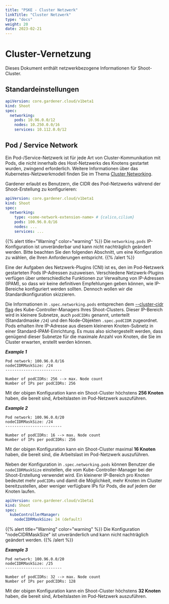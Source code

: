 ```yaml
---
title: "PSKE - Cluster Netzwerk"
linkTitle: "Cluster Netzwerk"
type: "docs"
weight: 20
date: 2023-02-21
---
```


# Cluster-Vernetzung

Dieses Dokument enthält netzwerkbezogene Informationen für Shoot-Cluster.

## Standardeinstellungen

```yaml
apiVersion: core.gardener.cloud/v1beta1
kind: Shoot
spec:
  networking:
    pods: 10.96.0.0/12
    nodes: 10.250.0.0/16
    services: 10.112.0.0/12
```

## Pod / Service Network

Ein Pod-/Service-Netzwerk ist für jede Art von Cluster-Kommunikation mit Pods, die nicht innerhalb des Host-Netzwerks des Knotens gestartet wurden, zwingend erforderlich.
Weitere Informationen über das Kubernetes-Netzwerkmodell finden Sie im Thema [Cluster Networking](https://kubernetes.io/docs/concepts/cluster-administration/networking/).

Gardener erlaubt es Benutzern, die CIDR des Pod-Netzwerks während der Shoot-Erstellung zu konfigurieren:

```yaml
apiVersion: core.gardener.cloud/v1beta1
kind: Shoot
spec:
  networking:
    type: <some-network-extension-name> # {calico,cilium}
    pods: 100.96.0.0/16
    nodes: ...
    services: ...
```

{{% alert title="Warning" color="warning" %}}
Die `networking.pods` IP-Konfiguration ist unveränderbar und kann nicht nachträglich geändert werden. 
Bitte beachten Sie den folgenden Abschnitt, um eine Konfiguration zu wählen, die Ihren Anforderungen entspricht.
{{% /alert %}}

Eine der Aufgaben des Netzwerk-Plugins (CNI) ist es, den im Pod-Netzwerk gestarteten Pods IP-Adressen zuzuweisen.
Verschiedene Netzwerk-Plugins verfügen über unterschiedliche Funktionen zur Verwaltung von IP-Adressen (IPAM), so dass wir keine definitiven Empfehlungen geben können, wie IP-Bereiche konfiguriert werden sollten.
Dennoch wollen wir die Standardkonfiguration skizzieren.

Die Informationen in `.spec.networking.pods` entsprechen dem [--cluster-cidr flag](https://kubernetes.io/docs/reference/command-line-tools-reference/kube-controller-manager/) des Kube-Controller-Managers Ihres Shoot-Clusters.
Dieser IP-Bereich wird in kleinere Subnetze, auch `podCIDRs` genannt, unterteilt (Standardmaske `/24`) und den Node-Objekten `.spec.podCIDR` zugeordnet.
Pods erhalten ihre IP-Adresse aus diesem kleineren Knoten-Subnetz in einer Standard-IPAM-Einrichtung.
Es muss also sichergestellt werden, dass genügend dieser Subnetze für die maximale Anzahl von Knoten, die Sie im Cluster erwarten, erstellt werden können.

_**Example 1**_
```
Pod network: 100.96.0.0/16
nodeCIDRMaskSize: /24
-------------------------

Number of podCIDRs: 256 --> max. Node count 
Number of IPs per podCIDRs: 256
```

Mit der obigen Konfiguration kann ein Shoot-Cluster höchstens **256 Knoten** haben, die bereit sind, Arbeitslasten im Pod-Netzwerk auszuführen.

_**Example 2**_
```
Pod network: 100.96.0.0/20
nodeCIDRMaskSize: /24
-------------------------

Number of podCIDRs: 16 --> max. Node count 
Number of IPs per podCIDRs: 256
```

Mit der obigen Konfiguration kann ein Shoot-Cluster maximal **16 Knoten** haben, die bereit sind, die Arbeitslast im Pod-Netzwerk auszuführen.

Neben der Konfiguration in `.spec.networking.pods` können Benutzer die `nodeCIDRMaskSize` einstellen, die vom Kube-Controller-Manager bei der Shoot-Erstellung verwendet wird.
Ein kleinerer IP-Bereich pro Knoten bedeutet mehr `podCIDRs` und damit die Möglichkeit, mehr Knoten im Cluster bereitzustellen, aber weniger verfügbare IPs für Pods, die auf jedem der Knoten laufen.

```yaml
apiVersion: core.gardener.cloud/v1beta1
kind: Shoot
spec:
  kubeControllerManager:
    nodeCIDRMaskSize: 24 (default)
```

{{% alert title="Warning" color="warning" %}}
Die Konfiguration "nodeCIDRMaskSize" ist unveränderlich und kann nicht nachträglich geändert werden.
{{% /alert %}}

_**Example 3**_
```
Pod network: 100.96.0.0/20
nodeCIDRMaskSize: /25
-------------------------

Number of podCIDRs: 32 --> max. Node count 
Number of IPs per podCIDRs: 128
```

Mit der obigen Konfiguration kann ein Shoot-Cluster höchstens **32 Knoten** haben, die bereit sind, Arbeitslasten im Pod-Netzwerk auszuführen.
